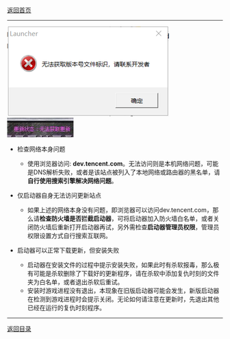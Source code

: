 
[返回首页](./Home)


***


![](./jiaocheng3.png)
![](./jiaocheng4.jpg)

* 检查网络本身问题
  - 使用浏览器访问: **dev.tencent.com**。无法访问则是本机网络问题，可能是DNS解析失败，或者是该站点被列入了本地网络或路由器的黑名单，请**自行使用搜索引擎解决网络问题**。

* 仅启动器自身无法访问更新站点
  - 如果上述的网络本身没有问题，即浏览器可以访问dev.tencent.com，那么请**检查防火墙是否拦截启动器**，可将启动器加入防火墙白名单，或者关闭防火墙后重新打开启动器再试，另外需检查**启动器管理员权限**，管理员权限设置方式自行搜索互联网。

* 启动器可以正常下载更新，但安装失败
  - 启动器在安装文件的过程中提示安装失败，如果此时有杀软报毒，那么极有可能是杀软删除了下载好的更新程序，请在杀软中添加复仇时刻的文件夹为白名单，或者退出杀软后重试。
  - 安装时游戏进程没有退出，本现象在旧版启动器可能会发生，新版启动器在检测到游戏进程时会提示关闭。无论如何请注意在更新时，先退出其他已经在运行的复仇时刻程序。

***

[返回目录](./常见问题指南)

